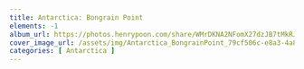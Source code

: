 ```yaml
---
title: Antarctica: Bongrain Point
elements: -1
album_url: https://photos.henrypoon.com/share/WMrDKNA2NFomX27dzJB7tMkRJHfPDrfbFRDkUErO7jGbucOoQwqlVq6lhA_95ctvAmE
cover_image_url: /assets/img/Antarctica_BongrainPoint_79cf506c-e8a3-4a89-8721-d6bfd5e8a51d.jpg
categories: [ Antarctica ]
---
```

